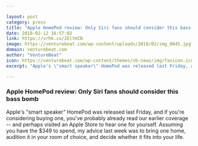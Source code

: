 ```yaml
---

layout: post
category: press
title: "Apple HomePod review: Only Siri fans should consider this bass bomb"
date: 2018-02-12 16:57:02
link: https://vrhk.co/2EltHIN
image: https://venturebeat.com/wp-content/uploads/2018/02/img_0045.jpg?fit=780%2C439&strip=all
domain: venturebeat.com
author: "VentureBeat"
icon: https://venturebeat.com/wp-content/themes/vb-news/img/favicon.ico
excerpt: "Apple's \"smart speaker\" HomePod was released last Friday, and if you're considering buying one, you've probably already read our earlier coverage -- and perhaps visited an Apple Store to hear one for yourself. Assuming you have the $349 to spend, my advice last week was to bring one home, audition it in your room of choice, and decide whether it fits into your life."

---
```


### Apple HomePod review: Only Siri fans should consider this bass bomb

Apple's "smart speaker" HomePod was released last Friday, and if you're considering buying one, you've probably already read our earlier coverage -- and perhaps visited an Apple Store to hear one for yourself. Assuming you have the $349 to spend, my advice last week was to bring one home, audition it in your room of choice, and decide whether it fits into your life.